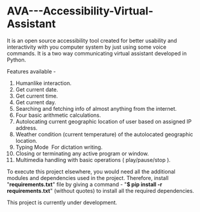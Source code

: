 # AVA---Accessibility-Virtual-Assistant
It is an open source accessibility tool created for better usability and interactivity with you computer system by just using some voice commands. It is a two way communicating virtual assistant developed in Python.

Features available -
1. Human­like interaction.
2. Get current date.
3. Get current time.
4. Get current day.
5. Searching and fetching info of almost anything from the internet.
6. Four basic arithmetic calculations.
7. Auto­locating current geographic location of user based on assigned IP address.
8. Weather condition (current temperature) of the auto­located geographic location.
9. Typing Mode ­ For dictation writing.
10. Closing or terminating any active program or window.
11. Multimedia handling with basic operations ( play/pause/stop ).

To execute this project elsewhere, you would need all the additional modules and dependencies used in the project. Therefore, install "**requirements.txt**" file by giving a command - "**$ pip install -r requirements.txt**" (without quotes) to install all the required dependencies. 

This project is currently under development.
